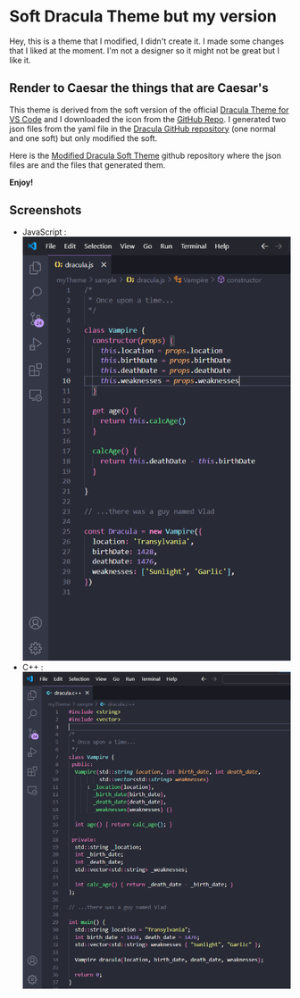 # Soft Dracula Theme but my version

Hey, this is a theme that I modified, I didn't create it. I made some changes that I liked at the moment. I'm not a designer so it might not be great but I like it.

## Render to Caesar the things that are Caesar's

This theme is derived from the soft version of the official [Dracula Theme for VS Code](https://draculatheme.com/visual-studio-code) and I downloaded the icon from the [GitHub Repo](https://github.com/dracula/visual-studio-code/blob/master/icon.png). I generated two json files from the yaml file in the [Dracula GitHub repository](https://github.com/dracula/visual-studio-code) (one normal and one soft) but only modified the soft.

Here is the [Modified Dracula Soft Theme](https://github.com/PetitLu117/Modified-Dracula-Soft-Theme) github repository where the json files are and the files that generated them.

**Enjoy!**

## Screenshots

* JavaScript :  
![screenshot](https://github.com/PetitLu117/Modified-Dracula-Soft-Theme/blob/main/images/jsScreen.png)
* C++ :  
![screenshot](https://github.com/PetitLu117/Modified-Dracula-Soft-Theme/blob/main/images/cppScreen.png)


